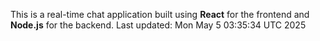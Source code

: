 This is a real-time chat application built using **React** for the frontend and **Node.js** for the backend.
Last updated: Mon May  5 03:35:34 UTC 2025
